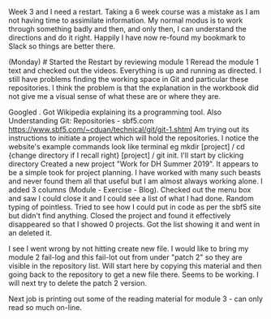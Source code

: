 Week 3 and I need a restart. Taking a 6 week course was a mistake as I am not having time to assimilate information. My normal modus is to work through something badly and then, and only then, I can understand the directions and do it right.
Happily I have now re-found my bookmark to Slack so things are better there.

(Monday) # Started the Restart by reviewing module 1
Reread the module 1 text and checked out the videos. Everything is up and running as directed. I still have problems finding the working space in Git and particular these repositories. I think the problem is that the explanation in the workbook did not give me a visual sense of what these are or where they are.

Googled <what are Git repositories>. Got Wikipedia explaining its a programming tool. Also Understanding Git: Repositories - sbf5.com
https://www.sbf5.com/~cduan/technical/git/git-1.shtml Am trying out its instructions to initiate a project which will hold the repositories. I notice the website's example commands look like terminal eg mkdir [project] / cd {change directory if I recall right} [project] / git init. I'll start by clicking directory
Created a new project "Work for DH Summer 2019". It appears to be a simple took for project planning. I have worked with many such beasts and never found them all that useful but I am almost always working alone. I added 3 columns (Module - Exercise - Blog). Checked out the menu box and saw I could close it and I could see a list of what I had done. Random typing of <git init> pointless. Tried to see how I could put in code as per the sbf5 site but didn't find anything. Closed the project and found it effectively disappeared so that I showed 0 projects. Got the list showing it and went in an deleted it.
  
I see I went wrong by not hitting create new file. I would like to bring my module 2 fail-log and this fail-lot out from under "patch 2" so they are visible in the repository list. Will start here by copying this material and then going back to the repository to get a new file there. Seems to be working. I will next try to delete the patch 2 version.

Next job is printing out some of the reading material for module 3 - can only read so much on-line.
